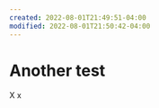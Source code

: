 ```yaml
---
created: 2022-08-01T21:49:51-04:00
modified: 2022-08-01T21:50:42-04:00
---
```


# Another test

X x

